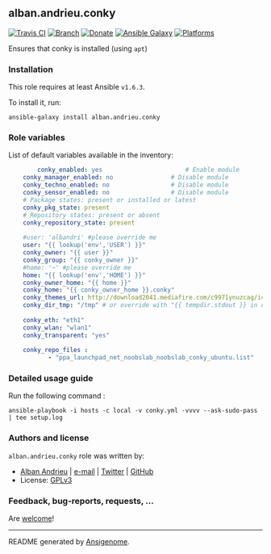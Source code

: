 ## alban.andrieu.conky

[![Travis CI](http://img.shields.io/travis/AlbanAndrieu/ansible-conky.svg?style=flat)](http://travis-ci.org/AlbanAndrieu/ansible-conky) [![Branch](http://img.shields.io/github/tag/AlbanAndrieu/ansible-conky.svg?style=flat-square)](https://github.com/AlbanAndrieu/ansible-conky/tree/master) [![Donate](https://img.shields.io/gratipay/AlbanAndrieu.svg?style=flat)](https://www.gratipay.com/AlbanAndrieu)  [![Ansible Galaxy](http://img.shields.io/badge/galaxy-alban.andrieu.conky-blue.svg?style=flat)](https://galaxy.ansible.com/list#/roles/1510) [![Platforms](http://img.shields.io/badge/platforms-ubuntu-lightgrey.svg?style=flat)](#)

Ensures that conky is installed (using `apt`)

### Installation

This role requires at least Ansible `v1.6.3`. 

To install it, run:

    ansible-galaxy install alban.andrieu.conky



### Role variables

List of default variables available in the inventory:

```yaml
        conky_enabled: yes                       # Enable module
    conky_manager_enabled: no                # Disable module
    conky_techno_enabled: no                 # Disable module
    conky_sensor_enabled: no                 # Disable module
    # Package states: present or installed or latest
    conky_pkg_state: present
    # Repository states: present or absent
    conky_repository_state: present
    
    #user: 'albandri' #please override me
    user: "{{ lookup('env','USER') }}"
    conky_owner: "{{ user }}"
    conky_group: "{{ conky_owner }}"
    #home: '~' #please override me
    home: "{{ lookup('env','HOME') }}"
    conky_owner_home: "{{ home }}"
    conky_home: "{{ conky_owner_home }}.conky"
    conky_themes_url: http://download2041.mediafire.com/c9971ynuzcag/icvmpzhlk7vgejt/default-themes-extra-1.cmtp.7z
    conky_dir_tmp: "/tmp" # or override with "{{ tempdir.stdout }} in order to have be sure to download the file"
    
    conky_eth: "eth1"
    conky_wlan: "wlan1"
    conky_transparent: "yes"
    
    conky_repo_files :
           - "ppa_launchpad_net_noobslab_noobslab_conky_ubuntu.list"
```


### Detailed usage guide

Run the following command :

`ansible-playbook -i hosts -c local -v conky.yml -vvvv --ask-sudo-pass | tee setup.log`


### Authors and license

`alban.andrieu.conky` role was written by:
- [Alban Andrieu](fr.linkedin.com/in/nabla/) | [e-mail](mailto:alban.andrieu@free.fr) | [Twitter](https://twitter.com/AlbanAndrieu) | [GitHub](https://github.com/AlbanAndrieu)
- License: [GPLv3](https://tldrlegal.com/license/gnu-general-public-license-v3-%28gpl-3%29)

### Feedback, bug-reports, requests, ...

Are [welcome](https://github.com/AlbanAndrieu/ansible-conky/issues)!

***

README generated by [Ansigenome](https://github.com/nickjj/ansigenome/).
